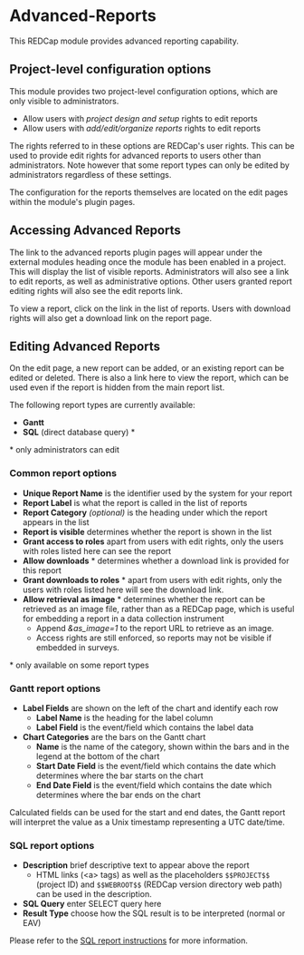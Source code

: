 # Advanced-Reports

This REDCap module provides advanced reporting capability.



## Project-level configuration options

This module provides two project-level configuration options, which are only visible to
administrators.

* Allow users with *project design and setup* rights to edit reports
* Allow users with *add/edit/organize reports* rights to edit reports

The rights referred to in these options are REDCap's user rights. This can be used to provide edit
rights for advanced reports to users other than administrators. Note however that some report types
can only be edited by administrators regardless of these settings.

The configuration for the reports themselves are located on the edit pages within the module's
plugin pages.



## Accessing Advanced Reports

The link to the advanced reports plugin pages will appear under the external modules heading once
the module has been enabled in a project. This will display the list of visible reports.
Administrators will also see a link to edit reports, as well as administrative options. Other users
granted report editing rights will also see the edit reports link.

To view a report, click on the link in the list of reports. Users with download rights will also get
a download link on the report page.



## Editing Advanced Reports

On the edit page, a new report can be added, or an existing report can be edited or deleted. There
is also a link here to view the report, which can be used even if the report is hidden from the main
report list.

The following report types are currently available:

* **Gantt**
* **SQL** (direct database query) \*

\* only administrators can edit

### Common report options

* **Unique Report Name** is the identifier used by the system for your report
* **Report Label** is what the report is called in the list of reports
* **Report Category** *(optional)* is the heading under which the report appears in the list
* **Report is visible** determines whether the report is shown in the list
* **Grant access to roles** apart from users with edit rights, only the users with roles listed here
  can see the report
* **Allow downloads** \* determines whether a download link is provided for this report
* **Grant downloads to roles** \* apart from users with edit rights, only the users with roles
  listed here will see the download link.
* **Allow retrieval as image** \* determines whether the report can be retrieved as an image file,
  rather than as a REDCap page, which is useful for embedding a report in a data collection
  instrument
  * Append *&as_image=1* to the report URL to retrieve as an image.
  * Access rights are still enforced, so reports may not be visible if embedded in surveys.

\* only available on some report types

### Gantt report options

* **Label Fields** are shown on the left of the chart and identify each row
  * **Label Name** is the heading for the label column
  * **Label Field** is the event/field which contains the label data
* **Chart Categories** are the bars on the Gantt chart
  * **Name** is the name of the category, shown within the bars and in the legend at the bottom of
    the chart
  * **Start Date Field** is the event/field which contains the date which determines where the bar
    starts on the chart
  * **End Date Field** is the event/field which contains the date which determines where the bar
    ends on the chart

Calculated fields can be used for the start and end dates, the Gantt report will interpret the value
as a Unix timestamp representing a UTC date/time.

### SQL report options

* **Description** brief descriptive text to appear above the report
  * HTML links (&lt;a&gt; tags) as well as the placeholders `$$PROJECT$$` (project ID) and
    `$$WEBROOT$$` (REDCap version directory web path) can be used in the description.
* **SQL Query** enter SELECT query here
* **Result Type** choose how the SQL result is to be interpreted (normal or EAV)

Please refer to the [SQL report instructions](README-SQL.md) for more information.
